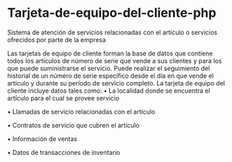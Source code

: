 # Tarjeta-de-equipo-del-cliente-php
Sistema de atención de servicios relacionadas con el artículo o servicios ofrecidos por parte de la empresa

Las tarjetas de equipo de cliente forman la base de datos que contiene todos los artículos de número de serie que vende a sus clientes y para los que puede suministrarse el servicio. Puede realizar el seguimiento del historial de un número de serie específico desde el día en que vende el artículo y durante su período de servicio completo.
La tarjeta de equipo del cliente incluye datos tales como:
•	La localidad donde se encuentra el artículo para el cual se provee servicio

•	Llamadas de servicio relacionadas con el artículo

•	Contratos de servicio que cubren el artículo

•	Información de ventas

•	Datos de transacciones de inventario

